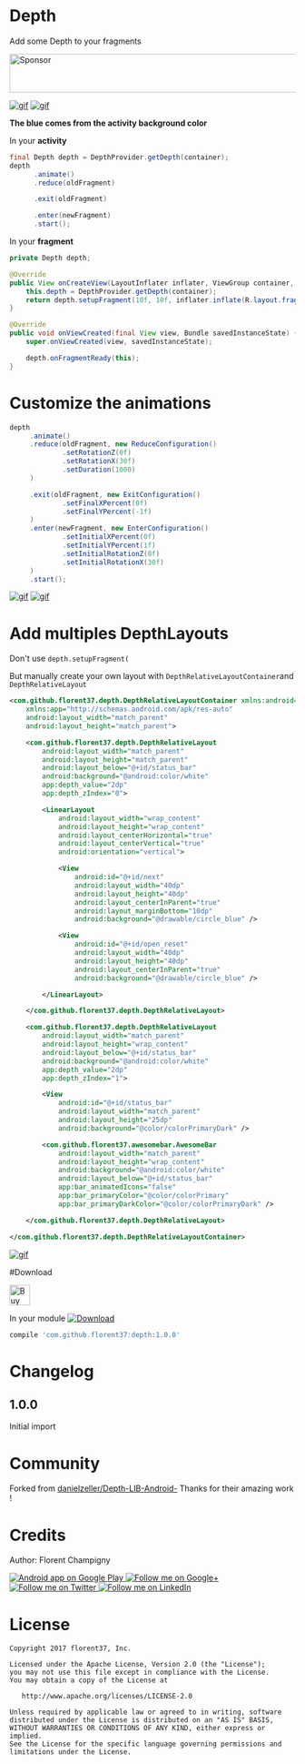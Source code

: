 # Depth

Add some Depth to your fragments

<a target='_blank' rel='nofollow' href='https://app.codesponsor.io/link/iqkQGAc2EFNdScAzpwZr1Sdy/florent37/Depth'>
  <img alt='Sponsor' width='888' height='68' src='https://app.codesponsor.io/embed/iqkQGAc2EFNdScAzpwZr1Sdy/florent37/Depth.svg' />
</a>

[![gif](https://raw.githubusercontent.com/florent37/Depth/master/media/default.gif)](https://github.com/florent37/Depth)
[![gif](https://raw.githubusercontent.com/florent37/Depth/master/media/revert.gif)](https://github.com/florent37/Depth)

**The blue comes from the activity background color**

In your **activity**
```java
final Depth depth = DepthProvider.getDepth(container);
depth
      .animate()
      .reduce(oldFragment)

      .exit(oldFragment)

      .enter(newFragment)
      .start();
```

In your **fragment**
```java
private Depth depth;

@Override
public View onCreateView(LayoutInflater inflater, ViewGroup container, Bundle savedInstanceState) {
    this.depth = DepthProvider.getDepth(container);
    return depth.setupFragment(10f, 10f, inflater.inflate(R.layout.fragment_1, container, false));
}

@Override
public void onViewCreated(final View view, Bundle savedInstanceState) {
    super.onViewCreated(view, savedInstanceState);

    depth.onFragmentReady(this);
}
```

# Customize the animations

```java
depth
     .animate()
     .reduce(oldFragment, new ReduceConfiguration()
             .setRotationZ(0f)
             .setRotationX(30f)
             .setDuration(1000)
     )

     .exit(oldFragment, new ExitConfiguration()
             .setFinalXPercent(0f)
             .setFinalYPercent(-1f)
     )
     .enter(newFragment, new EnterConfiguration()
             .setInitialXPercent(0f)
             .setInitialYPercent(1f)
             .setInitialRotationZ(0f)
             .setInitialRotationX(30f)
     )
     .start();
```

[![gif](https://raw.githubusercontent.com/florent37/Depth/master/media/top.gif)](https://github.com/florent37/Depth)
[![gif](https://raw.githubusercontent.com/florent37/Depth/master/media/left.gif)](https://github.com/florent37/Depth)

# Add multiples DepthLayouts

Don't use `depth.setupFragment(`

But manually create your own layout with `DepthRelativeLayoutContainer`and `DepthRelativeLayout`

```xml
<com.github.florent37.depth.DepthRelativeLayoutContainer xmlns:android="http://schemas.android.com/apk/res/android"
    xmlns:app="http://schemas.android.com/apk/res-auto"
    android:layout_width="match_parent"
    android:layout_height="match_parent">

    <com.github.florent37.depth.DepthRelativeLayout
        android:layout_width="match_parent"
        android:layout_height="match_parent"
        android:layout_below="@+id/status_bar"
        android:background="@android:color/white"
        app:depth_value="2dp"
        app:depth_zIndex="0">

        <LinearLayout
            android:layout_width="wrap_content"
            android:layout_height="wrap_content"
            android:layout_centerHorizontal="true"
            android:layout_centerVertical="true"
            android:orientation="vertical">

            <View
                android:id="@+id/next"
                android:layout_width="40dp"
                android:layout_height="40dp"
                android:layout_centerInParent="true"
                android:layout_marginBottom="10dp"
                android:background="@drawable/circle_blue" />

            <View
                android:id="@+id/open_reset"
                android:layout_width="40dp"
                android:layout_height="40dp"
                android:layout_centerInParent="true"
                android:background="@drawable/circle_blue" />

        </LinearLayout>

    </com.github.florent37.depth.DepthRelativeLayout>

    <com.github.florent37.depth.DepthRelativeLayout
        android:layout_width="match_parent"
        android:layout_height="wrap_content"
        android:layout_below="@+id/status_bar"
        android:background="@android:color/white"
        app:depth_value="2dp"
        app:depth_zIndex="1">

        <View
            android:id="@+id/status_bar"
            android:layout_width="match_parent"
            android:layout_height="25dp"
            android:background="@color/colorPrimaryDark" />

        <com.github.florent37.awesomebar.AwesomeBar
            android:layout_width="match_parent"
            android:layout_height="wrap_content"
            android:background="@android:color/white"
            android:layout_below="@+id/status_bar"
            app:bar_animatedIcons="false"
            app:bar_primaryColor="@color/colorPrimary"
            app:bar_primaryDarkColor="@color/colorPrimaryDark" />

    </com.github.florent37.depth.DepthRelativeLayout>

</com.github.florent37.depth.DepthRelativeLayoutContainer>
```

[![gif](https://raw.githubusercontent.com/florent37/Depth/master/media/revert.gif)](https://github.com/florent37/Depth)

#Download

<a href='https://ko-fi.com/A160LCC' target='_blank'><img height='36' style='border:0px;height:36px;' src='https://az743702.vo.msecnd.net/cdn/kofi1.png?v=0' border='0' alt='Buy Me a Coffee at ko-fi.com' /></a>

In your module [![Download](https://api.bintray.com/packages/florent37/maven/Depth/images/download.svg)](https://bintray.com/florent37/maven/Depth/_latestVersion)
```groovy
compile 'com.github.florent37:depth:1.0.0'
```

# Changelog

## 1.0.0

Initial import

# Community

Forked from [danielzeller/Depth-LIB-Android-](https://github.com/danielzeller/Depth-LIB-Android-)
Thanks for their amazing work !

# Credits

Author: Florent Champigny

<a href="https://play.google.com/store/apps/details?id=com.github.florent37.florent.champigny">
  <img alt="Android app on Google Play" src="https://developer.android.com/images/brand/en_app_rgb_wo_45.png" />
</a>
<a href="https://plus.google.com/+florentchampigny">
  <img alt="Follow me on Google+"
       src="https://raw.githubusercontent.com/florent37/DaVinci/master/mobile/src/main/res/drawable-hdpi/gplus.png" />
</a>
<a href="https://twitter.com/florent_champ">
  <img alt="Follow me on Twitter"
       src="https://raw.githubusercontent.com/florent37/DaVinci/master/mobile/src/main/res/drawable-hdpi/twitter.png" />
</a>
<a href="https://fr.linkedin.com/in/florentchampigny">
  <img alt="Follow me on LinkedIn"
       src="https://raw.githubusercontent.com/florent37/DaVinci/master/mobile/src/main/res/drawable-hdpi/linkedin.png" />
</a>

# License

    Copyright 2017 florent37, Inc.

    Licensed under the Apache License, Version 2.0 (the "License");
    you may not use this file except in compliance with the License.
    You may obtain a copy of the License at

       http://www.apache.org/licenses/LICENSE-2.0

    Unless required by applicable law or agreed to in writing, software
    distributed under the License is distributed on an "AS IS" BASIS,
    WITHOUT WARRANTIES OR CONDITIONS OF ANY KIND, either express or implied.
    See the License for the specific language governing permissions and
    limitations under the License.
